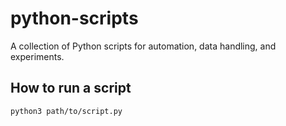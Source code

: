# python-scripts 

A collection of Python scripts for automation, data handling, and experiments.

## How to run a script  
```bash
python3 path/to/script.py
